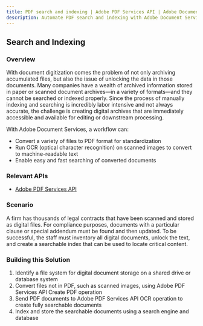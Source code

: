 ```yaml
---
title: PDF search and indexing | Adobe PDF Services API | Adobe Document Services
description: Automate PDF search and indexing with Adobe Document Services. Our PDF Services API helps you create, convert, OCR PDFs and more. Free 6-month trial. Learn more today.
---
```


## Search and Indexing

### Overview

With document digitization comes the problem of not only archiving accumulated files, but also the issue of unlocking the data in those documents. Many companies have a wealth of archived information stored in paper or scanned document archives—in a variety of formats—and they cannot be searched or indexed properly. Since the process of manually indexing and searching is incredibly labor intensive and not always accurate, the challenge is creating digital archives that are immediately accessible and available for editing or downstream processing.

With Adobe Document Services, a workflow can:

* Convert a variety of files to PDF format for standardization
* Run OCR (optical character recognition) on scanned images to convert to machine-readable text
* Enable easy and fast searching of converted documents

### Relevant APIs
* [Adobe PDF Services API](/src/pages/apis/pdf-services.md)

### Scenario

A firm has thousands of legal contracts that have been scanned and stored as digital files. For compliance purposes, documents with a particular clause or special addendum must be found and then updated. To be successful, the staff must inventory all digital documents, unlock the text, and create a searchable index that can be used to locate critical content.

### Building this Solution

1. Identify a file system for digital document storage on a shared drive or database system
2. Convert files not in PDF, such as scanned images, using Adobe PDF Services API Create PDF operation
3. Send PDF documents to Adobe PDF Services API OCR operation to create fully searchable documents
4. Index and store the searchable documents using a search engine and database
